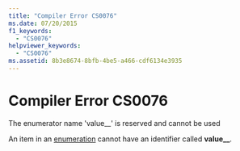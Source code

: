 ```yaml
---
title: "Compiler Error CS0076"
ms.date: 07/20/2015
f1_keywords: 
  - "CS0076"
helpviewer_keywords: 
  - "CS0076"
ms.assetid: 8b3e8674-8bfb-4be5-a466-cdf6134e3935
---
```

# Compiler Error CS0076
The enumerator name 'value__' is reserved and cannot be used  
  
 An item in an [enumeration](../language-reference/builtin-types/enum.md) cannot have an identifier called **value__**.
